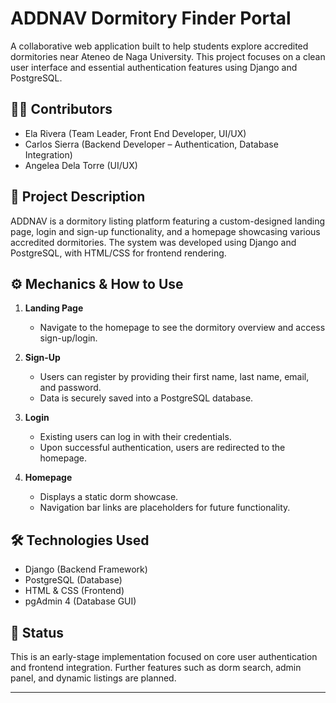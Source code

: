 # ADDNAV Dormitory Finder Portal

A collaborative web application built to help students explore accredited dormitories near Ateneo de Naga University. This project focuses on a clean user interface and essential authentication features using Django and PostgreSQL.

## 👨‍💻 Contributors
- Ela Rivera (Team Leader, Front End Developer, UI/UX)
- Carlos Sierra (Backend Developer – Authentication, Database Integration)
- Angelea Dela Torre (UI/UX)

## 📝 Project Description

ADDNAV is a dormitory listing platform featuring a custom-designed landing page, login and sign-up functionality, and a homepage showcasing various accredited dormitories. The system was developed using Django and PostgreSQL, with HTML/CSS for frontend rendering.

## ⚙️ Mechanics & How to Use

1. **Landing Page**  
   - Navigate to the homepage to see the dormitory overview and access sign-up/login.

2. **Sign-Up**  
   - Users can register by providing their first name, last name, email, and password.
   - Data is securely saved into a PostgreSQL database.

3. **Login**  
   - Existing users can log in with their credentials.
   - Upon successful authentication, users are redirected to the homepage.

4. **Homepage**  
   - Displays a static dorm showcase.
   - Navigation bar links are placeholders for future functionality.

## 🛠 Technologies Used
- Django (Backend Framework)
- PostgreSQL (Database)
- HTML & CSS (Frontend)
- pgAdmin 4 (Database GUI)

## 🚧 Status

This is an early-stage implementation focused on core user authentication and frontend integration. Further features such as dorm search, admin panel, and dynamic listings are planned.

---

